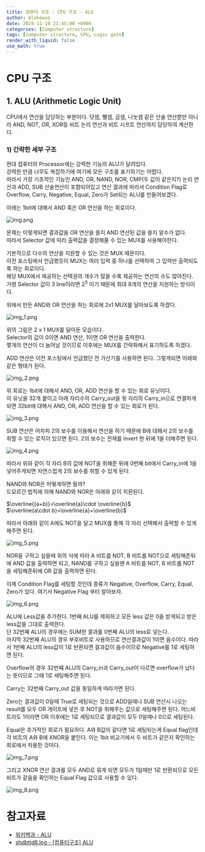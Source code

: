 ```yaml
---
title: 컴퓨터 구조 - CPU 구조 - ALU
author: blakewoo
date: 2024-11-18 21:45:00 +0900
categories: [Computer structure]
tags: [Computer structure, CPU, Logic gate] 
render_with_liquid: false
use_math: true
---
```


# CPU 구조

## 1. ALU (Arithmetic Logic Unit)
CPU에서 연산을 담당하는 부분이다. 덧셈, 뺄셈, 곱셈, 나눗셈 같은 산술 연산뿐만 아니라 AND, NOT, OR, XOR등
비트 논리 연산과 비트 시프트 연산까지 담당하여 계산한다.

### 1) 간략한 세부 구조
현대 컴퓨터의 Processor에는 강력한 기능의 ALU가 달려있다.   
강력한 만큼 너무도 복잡하기에 여기에 모든 구조를 표기하기는 어렵다.   
따라서 가장 기초적인 기능인 AND, OR, NAND, NOR, CMP(두 값이 같은지?) 논리 연산과 ADD, SUB 산술연산이 포함되어있고
연산 결과에 따라서 Condition Flag로 Overflow, Carry, Negative, Equal, Zero가 Set되는 ALU를 만들어보겠다.

아래는 1bit에 대해서 AND 혹은 OR 연산을 하는 회로이다.

![img.png](/assets/blog/cs/cpu_structure/alu/img.png)

문제는 이렇게되면 결과값을 OR 연산을 쓸지 AND 연산된 값을 쓸지 알수가 없다.   
따라서 Selector 값에 따라 출력값을 결정해줄 수 있는 MUX를 사용해야한다.

기본적으로 다수의 연산을 지원할 수 있는 것은 MUX 때문이다.   
이전 포스팅에서 언급했듯이 MUX는 여러 입력 중 하나를 선택하여 그 입력만 출력되도록 하는 회로이다.   
해당 MUX에서 제공하는 선택권의 개수가 많을 수록 제공하는 연산의 수도 많아진다.   
가령 Selector 값이 3 line이라면 $2^{3}$ 이기 때문에 최대 8개의 연산을 지원하는 방식이다.

위에서 만든 AND와 OR 연산을 하는 회로에 2x1 MUX를 달아보도록 하겠다.

![img_1.png](/assets/blog/cs/cpu_structure/alu/img_1.png)

위의 그림은 2 x 1 MUX를 달아둔 모습이다.   
Selector의 값이 0이면 AND 연산, 1이면 OR 연산을 출력한다.   
몇개의 연산이 더 늘어날 것이므로 이후에는 MUX를 간략화해서 표기하도록 하겠다.

ADD 연산은 이전 포스팅에서 언급했던 전 가산기를 사용하면 된다.
그렇게되면 아래와 같은 형태가 된다.

![img_2.png](/assets/blog/cs/cpu_structure/alu/img_2.png)

위 회로는 1bit에 대해서 AND, OR, ADD 연산을 할 수 있는 회로 유닛이다.   
이 유닛을 32개 붙이고 아래 자리수의 Carry_out을 윗 자리의 Carry_in으로 연결하게 되면
32bit에 대해서 AND, OR, ADD 연산을 할 수 있는 회로가 된다.

![img_3.png](/assets/blog/cs/cpu_structure/alu/img_3.png)

SUB 연산은 어차피 2의 보수를 이용해서 연산을 하기 때문에 B에 대해서 2의 보수를 취할 수 있는
로직이 있으면 된다. 2의 보수는 전체를 Invert 한 뒤에 1을 더해주면 된다. 

![img_4.png](/assets/blog/cs/cpu_structure/alu/img_4.png)

따라서 위와 같이 각 자리 B의 값에
NOT을 취해준 뒤에 0번째 bit에서 Carry_in에 1을 넣어주게되면 자연스럽게 2의 보수를 취할 수 있게 된다.

NAND와 NOR은 어떻게하면 될까?    
드모르간 법칙에 의해 NAND와 NOR은 아래와 같이 치환된다.

$\overline{(a+b)}=\overline{a}\cdot \overline{b}$    
$\overline{a\cdot b}=\overline{a}+\overline{b}$

따라서 아래와 같이 A에도 NOT을 달고 MUX를 통해 각 자리 선택해서 출력할 수 있게 해주면 된다.

![img_5.png](/assets/blog/cs/cpu_structure/alu/img_5.png)

NOR을 구하고 싶을때 위의 식에 따라 A 비트를 NOT, B 비트를 NOT으로 세팅해준뒤에
AND 값을 출력하면 되고, NAND를 구하고 싶을땐 A 비트를 NOT, B 비트를 NOT을 세팅해준뒤에
OR 값을 출력하면 된다.

이제 Condition Flag를 세팅할 것인데 종류가 Negative, Overflow, Carry, Equal, Zero가 있다.
여기서 Negative Flag 부터 알아보자.

![img_6.png](/assets/blog/cs/cpu_structure/alu/img_6.png)

ALU에 Less값을 추가한다. 1번째 ALU를 제외하고 모든 less 값은 0을 받게되고 받은 less값을 그대로 출력한다.   
단 32번째 ALU의 경우에는 SUM한 결과를 0번째 ALU의 less로 넣는다.   
마지막 32번째 ALU의 경우 부호비트로 사용하므로 연산결과값이 1이면 음수이다.
따라서 1번째 ALU의 less값이 1로 반환되면 결과값이 음수이므로 Negative를 1로 세팅하면 된다.

Overflow의 경우 32번째 ALU의 Carry_in과 Carry_out이 다르면 overflow가 났다는 뜻이므로 그때 1로 세팅해주면 된다.

Carry는 32번째 Carry_out 값을 동일하게 따라가면 된다.

Zero는 결과값이 0일때 True로 세팅되는 것으로 ADD일때나 SUB 연산시 나오는 result를 모두 OR 게이트에 넣은 후 NOT을 취해주는
값으로 세팅해주면 된다. 어느비트라도 1이라면 OR 이후에는 1로 세팅되므로 결과값이 모두 0일때나 0으로 세팅된다.

Equal은 추가적인 회로가 필요하다. A와 B값이 같다면 1로 세팅되는게 Equal flag인데 각 비트의 A와 B에
XNOR을 붙인다. 이는 1bit 비교기에서 두 비트가 같은지 확인하는 회로에서 차용한 것이다.

![img_7.png](/assets/blog/cs/cpu_structure/alu/img_7.png)

그리고 XNOR 연산 결과를 모두 AND로 묶게 되면 모두가 1일때만 1로 반환되므로 모든 비트가 같음을 확인하는 Equal Flag 값으로 사용할 수 있다.

![img_8.png](/assets/blog/cs/cpu_structure/alu/img_8.png)


# 참고자료
- [위키백과 - ALU](https://ko.wikipedia.org/wiki/%EC%82%B0%EC%88%A0_%EB%85%BC%EB%A6%AC_%EC%9E%A5%EC%B9%98)
- [shdbtjd8.log - [컴퓨터구조] ALU](https://velog.io/@shdbtjd8/%EC%BB%B4%ED%93%A8%ED%84%B0%EA%B5%AC%EC%A1%B0-ALU)
